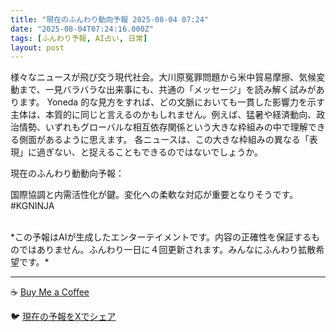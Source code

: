 ```yaml
---
title: "現在のふんわり動向予報 2025-08-04 07:24"
date: "2025-08-04T07:24:16.000Z"
tags: [ふんわり予報, AI占い, 日常]
layout: post
---
```


様々なニュースが飛び交う現代社会。大川原冤罪問題から米中貿易摩擦、気候変動まで、一見バラバラな出来事にも、共通の「メッセージ」を読み解く試みがあります。  Yoneda 的な見方をすれば、どの文脈においても一貫した影響力を示す主体は、本質的に同じと言えるのかもしれません。例えば、猛暑や経済動向、政治情勢、いずれもグローバルな相互依存関係という大きな枠組みの中で理解できる側面があるように思えます。  各ニュースは、この大きな枠組みの異なる「表現」に過ぎない、と捉えることもできるのではないでしょうか。


現在のふんわり動動向予報：

国際協調と内需活性化が鍵。変化への柔軟な対応が重要となりそうです。 #KGNINJA

<br>
*この予報はAIが生成したエンターテイメントです。内容の正確性を保証するものではありません。ふんわり一日に４回更新されます。みんなにふんわり拡散希望です。*

---
☕️ [Buy Me a Coffee](https://www.buymeacoffee.com/kgninja)

🐦 [現在の予報をXでシェア](https://twitter.com/intent/tweet?text=%E7%8F%BE%E5%9C%A8%E3%81%AE%E3%81%B5%E3%82%93%E3%82%8F%E3%82%8A%E4%BA%88%E5%A0%B1%3A%20%E3%80%8C%E6%A7%98%E3%80%85%E3%81%AA%E3%83%8B%E3%83%A5%E3%83%BC%E3%82%B9%E3%81%8C%E9%A3%9B%E3%81%B3%E4%BA%A4%E3%81%86%E7%8F%BE%E4%BB%A3%E7%A4%BE%E4%BC%9A%E3%80%82%E3%80%8D%23KGNINJA%20%E7%B6%9A%E3%81%8D%E3%81%AF%E3%83%96%E3%83%AD%E3%82%B0%E3%81%A7%EF%BC%81%F0%9F%91%87&url=https%3A%2F%2Fkg-ninja.github.io%2FFunwariyoso%2F)

